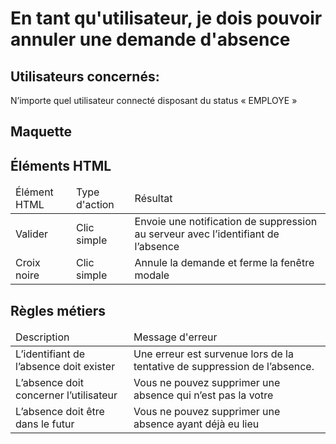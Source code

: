# En tant qu'utilisateur, je dois pouvoir annuler une demande d'absence

 ## Utilisateurs concernés:

N’importe quel utilisateur connecté disposant du status « EMPLOYE »

## Maquette



## Éléments HTML

<table>
<thead>
    <tr>
        <td>Élément HTML</td>
        <td>Type d'action</td>
        <td>Résultat</td>
    </tr>
</thead>
<tbody>
    <tr>
        <td>Valider</td>
        <td>Clic simple</td>
        <td>Envoie une notification de suppression au serveur avec l’identifiant de l’absence</td>
    </tr>
    <tr>
        <td>Croix noire</td>
        <td>Clic simple</td>
        <td>Annule la demande et ferme la fenêtre modale</td>
    </tr>
</tbody>
</table>

## Règles métiers


<table>
<thead>
    <tr>
        <td>Description</td>
        <td>Message d'erreur</td>
    </tr>
</thead>
<tbody>
    <tr>
        <td>L’identifiant de l’absence doit exister</td>
        <td>Une erreur est survenue lors de la tentative de suppression de l’absence.</td>
    </tr>
    <tr>
        <td>L’absence doit concerner l’utilisateur</td>
        <td>Vous ne pouvez supprimer une absence qui n’est pas la votre</td>
    </tr>
    <tr>
        <td>L’absence doit être dans le futur</td>
        <td>Vous ne pouvez supprimer une absence ayant déjà eu lieu</td>
    </tr>
<tbody>
</table>

